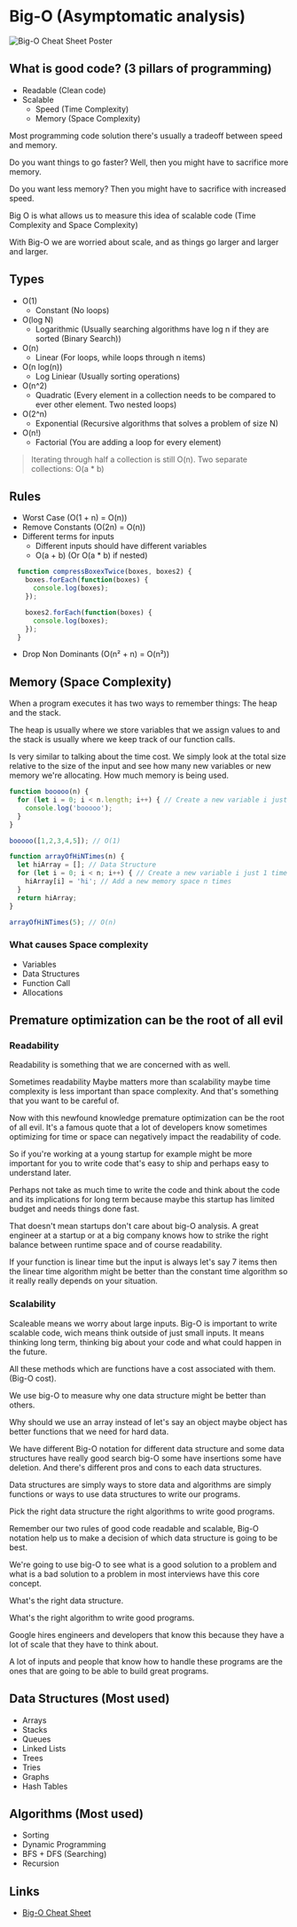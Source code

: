 # Big-O (Asymptomatic analysis)

![Big-O Cheat Sheet Poster](https://www.bigocheatsheet.com/img/big-o-cheat-sheet-poster.png)

## What is good code? (3 pillars of programming)

- Readable (Clean code)
- Scalable
  - Speed (Time Complexity)
  - Memory (Space Complexity)

Most programming code solution there's usually a tradeoff between speed and memory.

Do you want things to go faster? Well, then you might have to sacrifice more memory.

Do you want less memory? Then you might have to sacrifice with increased speed.

Big O is what allows us to measure this idea of scalable code (Time Complexity and Space Complexity)

With Big-O we are worried about scale, and as things go larger and larger and larger.

## Types

- O(1)
  - Constant (No loops)
- O(log N)
  - Logarithmic (Usually searching algorithms have log n if they are sorted (Binary Search))
- O(n)
  - Linear (For loops, while loops through n items)
- O(n log(n))
  - Log Liniear (Usually sorting operations)
- O(n^2)
  - Quadratic (Every element in a collection needs to be compared to ever other element. Two nested loops)
- O(2^n)
  - Exponential (Recursive algorithms that solves a problem of size N)
- O(n!)
  - Factorial (You are adding a loop for every element)

> Iterating through half a collection is still O(n). Two separate collections: O(a * b)

## Rules

- Worst Case (O(1 + n) = O(n))
- Remove Constants (O(2n) = O(n))
- Different terms for inputs
  - Different inputs should have different variables
  - O(a + b) (Or O(a * b) if nested)

```javascript
  function compressBoxexTwice(boxes, boxes2) {
    boxes.forEach(function(boxes) {
      console.log(boxes);
    });

    boxes2.forEach(function(boxes) {
      console.log(boxes);
    });
  }
```

- Drop Non Dominants (O(n² + n) = O(n²))

## Memory (Space Complexity)

When a program executes it has two ways to remember things: The heap and the stack.

The heap is usually where we store variables that we assign values to and the stack is usually where we keep track of our function calls.

Is very similar to talking about the time cost. We simply look at the total size relative to the size of the input and see how many new variables or new memory we're allocating. How much memory is being used.

```javascript
function booooo(n) {
  for (let i = 0; i < n.length; i++) { // Create a new variable i just 1 time
    console.log('booooo');
  }
}

booooo([1,2,3,4,5]); // O(1)
```

```javascript
function arrayOfHiNTimes(n) {
  let hiArray = []; // Data Structure
  for (let i = 0; i < n; i++) { // Create a new variable i just 1 time
    hiArray[i] = 'hi'; // Add a new memory space n times
  }
  return hiArray;
}

arrayOfHiNTimes(5); // O(n)
```

### What causes Space complexity

- Variables
- Data Structures
- Function Call
- Allocations

## Premature optimization can be the root of all evil

### Readability

Readability is something that we are concerned with as well.

Sometimes readability Maybe matters more than scalability maybe time complexity is less important than space complexity.
And that's something that you want to be careful of.

Now with this newfound knowledge premature optimization can be the root of all evil.
It's a famous quote that a lot of developers know sometimes optimizing for time or space can negatively impact the readability of code.

So if you're working at a young startup for example might be more important for you to write code that's easy to ship and perhaps easy to understand later.

Perhaps not take as much time to write the code and think about the code and its implications for long term because maybe this startup has limited budget and needs things done fast.

That doesn't mean startups don't care about big-O analysis. A great engineer at a startup or at a big company knows how to strike the right balance between runtime space and of course readability.

If your function is linear time but the input is always let's say 7 items then the linear time algorithm might be better than the constant time algorithm so it really really depends on your situation.

### Scalability

Scaleable means we worry about large inputs.
Big-O is important to write scalable code, wich means think outside of just small inputs.
It means thinking long term, thinking big about your code and what could happen in the future.

All these methods which are functions have a cost associated with them. (Big-O cost).

We use big-O to measure why one data structure might be better than others.

Why should we use an array instead of let's say an object maybe object has better functions that we need for hard data.

We have different Big-O notation for different data structure and some data structures have really good search big-O some have insertions some have deletion.
And there's different pros and cons to each data structures.

Data structures are simply ways to store data and algorithms are simply functions or ways to use data structures to write our programs.

Pick the right data structure the right algorithms to write good programs.

Remember our two rules of good code readable and scalable, Big-O notation help us to make a decision of which data structure is going to be best.

We're going to use big-O to see what is a good solution to a problem and what is a bad solution to a problem in most interviews have this core concept.

What's the right data structure.

What's the right algorithm to write good programs.

Google hires engineers and developers that know this because they have a lot of scale that they have to think about.

A lot of inputs and people that know how to handle these programs are the ones that are going to be able to build great programs.

## Data Structures (Most used)

- Arrays
- Stacks
- Queues
- Linked Lists
- Trees
- Tries
- Graphs
- Hash Tables

## Algorithms (Most used)

- Sorting
- Dynamic Programming
- BFS + DFS (Searching)
- Recursion

## Links

- [Big-O Cheat Sheet](https://www.bigocheatsheet.com/)
